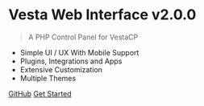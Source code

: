 # Vesta Web Interface v2.0.0

> A PHP Control Panel for VestaCP 

* Simple UI / UX With Mobile Support
* Plugins, Integrations and Apps
* Extensive Customization
* Multiple Themes

[GitHub](https://github.com/cdgco/VestaWebInterface)
[Get Started](#main)
